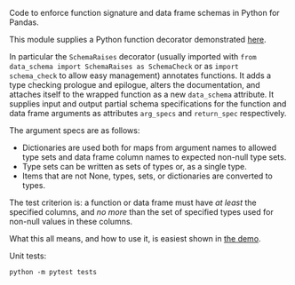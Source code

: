 

Code to enforce function signature and data frame schemas in Python for Pandas.

This module supplies a Python function decorator demonstrated [here](https://github.com/WinVector/Examples/blob/main/arg_types/schema_check.ipynb).

In particular the `SchemaRaises` decorator (usually imported with `from data_schema import SchemaRaises as SchemaCheck` or as `import schema_check` to allow easy management) annotates functions. It adds a type checking prologue and epilogue, alters the documentation, and attaches itself to the wrapped function as a new `data_schema` attribute. It supplies input and output partial schema specifications for the function and data frame arguments as attributes `arg_specs` and `return_spec` respectively.

The argument specs are as follows:

  * Dictionaries are used both for maps from argument names to allowed type sets and data frame column names to expected non-null type sets.
  * Type sets can be written as sets of types or, as a single type.
  * Items that are not None, types, sets, or dictionaries are converted to types.

The test criterion is: a function or data frame must have *at least* the specified columns, and *no more* than the set of specified types used for non-null values in these columns.

What this all means, and how to use it, is easiest shown in [the demo](https://github.com/WinVector/Examples/blob/main/arg_types/schema_check.ipynb).

Unit tests:

```
python -m pytest tests
```